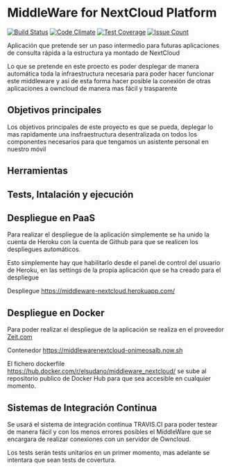 # MiddleWare for NextCloud Platform

[![Build Status](https://travis-ci.org/elsudano/MiddleWare_NextCloud.svg?branch=master)](https://travis-ci.org/elsudano/MiddleWare_NextCloud)
[![Code Climate](https://codeclimate.com/github/elsudano/MiddleWare_NextCloud/badges/gpa.svg)](https://codeclimate.com/github/elsudano/MiddleWare_NextCloud)
[![Test Coverage](https://codeclimate.com/github/elsudano/MiddleWare_NextCloud/badges/coverage.svg)](https://codeclimate.com/github/elsudano/MiddleWare_NextCloud/coverage)
[![Issue Count](https://codeclimate.com/github/elsudano/MiddleWare_NextCloud/badges/issue_count.svg)](https://codeclimate.com/github/elsudano/MiddleWare_NextCloud)

<p>Aplicación que pretende ser un paso intermedio para futuras aplicaciones de consulta rápida a la estructura ya montado de NextCloud</p>

<p>Lo que se pretende en este proecto es poder desplegar de manera automática toda la infraestructura necesaria para poder hacer funcionar este middleware y así de esta forma hacer posible la conexión de otras aplicaciones a owncloud de manera mas fácil y trasparente </p>

## Objetivos principales

<p>Los objetivos principales de este proyecto es que se pueda, deplegar lo mas rapidamente una insfraestructura desentralizada on todos los componentes necesarios para que tengamos un asistente personal en nuestro móvil</p>

## Herramientas


## Tests, Intalación y ejecución

## Despliegue en PaaS
Para realizar el despliegue de la aplicación simplemente se ha unido la cuenta de Heroku con la cuenta de Github para que se realicen los despliegues automáticos.

Esto simplemente hay que habilitarlo desde el panel de control del usuario de Heroku, en las settings de la propia aplicación que se ha creado para el despliegue

Despliegue https://middleware-nextcloud.herokuapp.com/

## Despliegue en Docker
Para poder realizar el despliegue de la aplicación se realiza en el proveedor [Zeit.com](Zeit.com)

Contenedor https://middlewarenextcloud-onimeosalb.now.sh

El fichero dockerfile https://hub.docker.com/r/elsudano/middleware_nextcloud/ se sube al repositorio publico de Docker Hub para que sea accesible en cualquier momento.

## Sistemas de Integración Continua

Se usará el sistema de integración continua TRAVIS.CI para poder testear de manera fácil y con los menos errores posibles el MiddleWare que se encargara de realizar conexiones con un servidor de Owncloud.

Los tests serán tests unitarios en un primer momento, mas adelante se intentara que sean tests de covertura.
